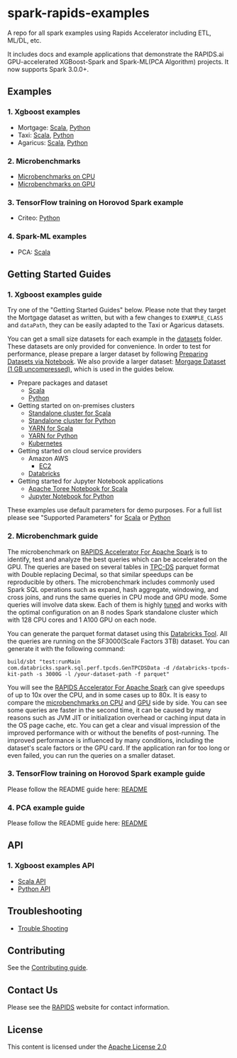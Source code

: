 # spark-rapids-examples

A repo for all spark examples using Rapids Accelerator including ETL, ML/DL, etc.

It includes docs and example applications that demonstrate the RAPIDS.ai GPU-accelerated XGBoost-Spark and Spark-ML(PCA Algorithm) projects. It now supports Spark 3.0.0+.

## Examples

### 1. Xgboost examples

- Mortgage: [Scala](/examples/mortgage/scala/src/com/nvidia/spark/examples/mortgage), [Python](/examples/mortgage/python/com/nvidia/spark/examples/mortgage)
- Taxi: [Scala](/examples/taxi/scala/src/com/nvidia/spark/examples/taxi), [Python](/examples/taxi/python/com/nvidia/spark/examples/taxi)
- Agaricus: [Scala](/examples/agaricus/scala/src/com/nvidia/spark/examples/agaricus), [Python](/examples/agaricus/python/com/nvidia/spark/examples/agaricus)

### 2. Microbenchmarks

- [Microbenchmarks on CPU](/examples/micro-benchmarks/notebooks/micro-benchmarks-cpu.ipynb)
- [Microbenchmarks on GPU](/examples/micro-benchmarks/notebooks/micro-benchmarks-gpu.ipynb)

### 3. TensorFlow training on Horovod Spark example

- Criteo: [Python](/examples/criteo_train/criteo_keras.py)

### 4. Spark-ML examples
- PCA: [Scala](/examples/pca)

## Getting Started Guides

### 1. Xgboost examples guide

Try one of the "Getting Started Guides" below. Please note that they target the Mortgage dataset as written, 
but with a few changes to `EXAMPLE_CLASS` and `dataPath`, they can be easily adapted to the Taxi or Agaricus datasets.

You can get a small size datasets for each example in the [datasets](/datasets) folder. 
These datasets are only provided for convenience. In order to test for performance, 
please prepare a larger dataset by following [Preparing Datasets via Notebook](/datasets/preparing_datasets.md). 
We also provide a larger dataset: [Morgage Dataset (1 GB uncompressed)](https://rapidsai-data.s3.us-east-2.amazonaws.com/spark/mortgage.zip), 
which is used in the guides below.

- Prepare packages and dataset
    - [Scala](/docs/get-started/xgboost-examples/prepare-package-data/preparation-scala.md)
    - [Python](/docs/get-started/xgboost-examples/prepare-package-data/preparation-python.md)
- Getting started on on-premises clusters
    - [Standalone cluster for Scala](/docs/get-started/xgboost-examples/on-prem-cluster/standalone-scala.md)
    - [Standalone cluster for Python](/docs/get-started/xgboost-examples/on-prem-cluster/standalone-python.md)
    - [YARN for Scala](/docs/get-started/xgboost-examples/on-prem-cluster/yarn-scala.md)
    - [YARN for Python](/docs/get-started/xgboost-examples/on-prem-cluster/yarn-python.md)
    - [Kubernetes](/docs/get-started/xgboost-examples/on-prem-cluster/kubernetes.md)
- Getting started on cloud service providers
    - Amazon AWS
        - [EC2](/docs/get-started/xgboost-examples/csp/aws/ec2.md)
    - [Databricks](/docs/get-started/xgboost-examples/csp/databricks/databricks.md)
- Getting started for Jupyter Notebook applications
    - [Apache Toree Notebook for Scala](/docs/get-started/xgboost-examples/notebook/toree.md)
    - [Jupyter Notebook for Python](/docs/get-started/xgboost-examples/notebook/python-notebook.md)

These examples use default parameters for demo purposes. For a full list please see "Supported Parameters" 
for [Scala](/examples/app-parameters/supported_xgboost_parameters_scala.md) 
or [Python](/examples/app-parameters/supported_xgboost_parameters_python.md)

### 2. Microbenchmark guide

The microbenchmark on [RAPIDS Accelerator For Apache Spark](https://nvidia.github.io/spark-rapids/) is to identify, 
test and analyze the best queries which can be accelerated on the GPU. 
The queries are based on several tables in [TPC-DS](http://www.tpc.org/tpcds/) parquet format with Double replacing Decimal,
so that similar speedups can be reproducible by others.
The microbenchmark includes commonly used Spark SQL operations such as expand, hash aggregate, windowing, and cross joins,
and runs the same queries in CPU mode and GPU mode. Some queries will involve data skew.
Each of them is highly [tuned](https://nvidia.github.io/spark-rapids/docs/tuning-guide.html) and works with the optimal configuration
on an 8 nodes Spark standalone cluster which with 128 CPU cores and 1 A100 GPU on each node. 

You can generate the parquet format dataset using this [Databricks Tool](https://github.com/databricks/spark-sql-perf).
All the queries are running on the SF3000(Scale Factors 3TB) dataset. You can generate it with the following command:
```
build/sbt "test:runMain com.databricks.spark.sql.perf.tpcds.GenTPCDSData -d /databricks-tpcds-kit-path -s 3000G -l /your-dataset-path -f parquet"
```
You will see the [RAPIDS Accelerator For Apache Spark](https://nvidia.github.io/spark-rapids/) can give speedups of up to 10x over the CPU, and in some cases up to 80x.
It is easy to compare the [microbenchmarks on CPU](/examples/micro-benchmarks/notebooks/micro-benchmarks-cpu.ipynb) and [GPU](/examples/micro-benchmarks/notebooks/micro-benchmarks-gpu.ipynb) side by side.
You can see some queries are faster in the second time, it can be caused by many reasons such as JVM JIT or initialization overhead or caching input data in the OS page cache, etc.
You can get a clear and visual impression of the improved performance with or without the benefits of post-running.
The improved performance is influenced by many conditions, including the dataset's scale factors or the GPU card.
If the application ran for too long or even failed, you can run the queries on a smaller dataset.

### 3. TensorFlow training on Horovod Spark example guide

Please follow the README guide here: [README](examples/criteo_train/README.md)

### 4. PCA example guide
Please follow the README guide here: [README](/examples/pca/README.md)

## API
### 1. Xgboost examples API

- [Scala API](/docs/api-docs/xgboost-examples-api-docs/scala.md)
- [Python API](/docs/api-docs/xgboost-examples-api-docs/python.md)

## Troubleshooting
- [Trouble Shooting](/docs/trouble-shooting/xgboost-examples-trouble-shooting.md)

## Contributing
See the [Contributing guide](CONTRIBUTING.md).

## Contact Us

Please see the [RAPIDS](https://rapids.ai/community.html) website for contact information.

## License

This content is licensed under the [Apache License 2.0](/LICENSE)
